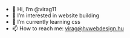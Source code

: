 - 👋 Hi, I’m @virag11
- 👀 I’m interested in website building
- 🌱 I’m currently learning css
- 📫 How to reach me: virag@hvwebdesign.hu

<!---
virag11/virag11 is a ✨ special ✨ repository because its `README.md` (this file) appears on your GitHub profile.
You can click the Preview link to take a look at your changes.
--->

